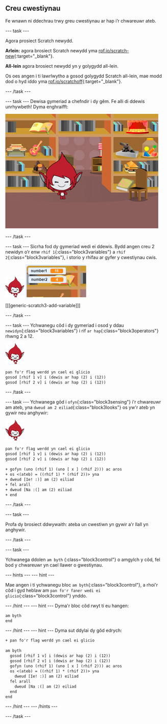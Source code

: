 ## Creu cwestiynau

Fe wnawn ni ddechrau trwy greu cwestiynau ar hap i’r chwareuwr ateb.

\--- task \---

Agora prosiect Scratch newydd.

**Arlein:** agora brosiect Scratch newydd yma [rpf.io/scratch-new](http://rpf.io/scratchon){:target="_blank"}.

**All-lein** agora brosiect newydd yn y golygydd all-lein.

Os oes angen i ti lawrlwytho a gosod golygydd Scratch all-lein, mae modd dod o hyd iddo yma [rpf.io/scratchoff](http://rpf.io/scratchoff){:target="_blank"}.

\--- /task \---

\--- task \--- Dewisa gymeriad a chefndir i dy gêm. Fe alli di ddewis unrhywbeth! Dyma enghraifft:

![sgrinlun](images/brain-setting.png)

\--- /task \---

\--- task \--- Sicrha fod dy gymeriad wedi ei ddewis. Bydd angen creu 2 newidyn o’r enw `rhif 1`{:class="block3variables"} a `rhif 2`{:class="block3variables"}, i storio y rhifau ar gyfer y cwestiynau cwis.

![sgrinlun](images/giga-sprite.png) ![sgrinlun](images/brain-variables.png)

[[[generic-scratch3-add-variable]]]

\--- /task \---

\--- task \--- Ychwanegu côd i dy gymeriad i osod y ddau `newidyn`{:class="block3variables"} i rif `ar hap`{:class="block3operators"} rhwng 2 a 12.

![sgrinlun](images/giga-sprite.png)

```blocks3
pan fo'r flag werdd yn cael ei glicio
gosod [rhif 1 v] i (dewis ar hap (2) i (12))
gosod [rhif 2 v] i (dewis ar hap (2) i (12))
```

\--- /task \---

\--- task \--- Ychwanega gôd i `ofyn`{:class="block3sensing"} i'r chwareuwr am ateb, yna `dweud am 2 eiliad`{:class="block3looks"} os yw'r ateb yn gywir neu anghywir:

![sgrinlun](images/giga-sprite.png)

```blocks3
pan fo'r flag werdd yn cael ei glicio
gosod [rhif 1 v] i (dewis ar hap (2) i (12))
gosod [rhif 2 v] i (dewis ar hap (2) i (12))

+ gofyn (uno (rhif 1) (uno [ x ] (rhif 2))) ac aros
+ os <(ateb) = ((rhif 1) * (rhif 2))> yna 
+ dweud [Ie! :)] am (2) eiliad
+ fel arall 
+ dweud [Na :(] am (2) eiliad
+ end
```

\--- /task \---

\--- task \---

Profa dy brosiect ddwywaith: ateba un cwestiwn yn gywir a'r llall yn anghywir.

\--- /task \---

\--- task \---

Ychwanega ddolen `am byth` {:class="block3control"} o amgylch y côd, fel bod y chwareuwr yn cael llawer o gwestiynau.

\--- hints \--- \--- hint \---

Mae angen i ti ychwanegu bloc `am byth`{:class="block3control"}, a rhoi'r côd i gyd heblaw am `pan fo'r faner wedi ei glicio`{:class="block3control"} ynddo.

\--- /hint \--- \--- hint \--- Dyma'r bloc côd rwyt ti eu hangen:

```blocks3
am byth
end
```

\--- /hint \--- \--- hint \--- Dyma sut ddylai dy gôd edrych:

```blocks3
+ pan fo'r flag werdd yn cael ei glicio

am byth 
  gosod [rhif 1 v] i (dewis ar hap (2) i (12))
  gosod [rhif 2 v] i (dewis ar hap (2) i (12))
  gofyn (uno (rhif 1) (uno [ x ] (rhif 2))) ac aros
  os <(ateb) = ((rhif 1) * (rhif 2))> yna 
    dweud [Ie! :)] am (2) eiliad
  fel arall 
    dweud [Na :(] am (2) eiliad
  end
end
```

\--- /hint \--- \--- /hints \---

\--- /task \---